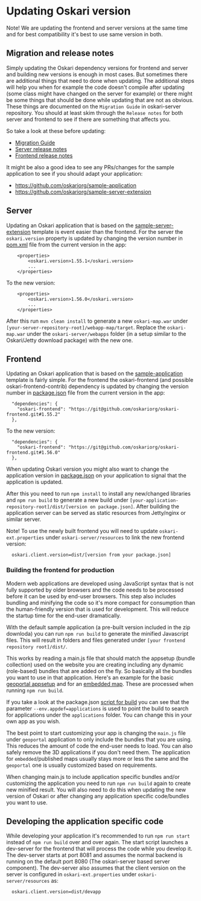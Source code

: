 # Updating Oskari version

Note! We are updating the frontend and server versions at the same time and for best compatibility it's best to use same version in both.

## Migration and release notes

Simply updating the Oskari dependency versions for frontend and server and building new versions is enough in most cases. But sometimes there are additional things that need to done when updating. The additional steps will help you when for example the code doesn't compile after updating (some class might have changed on the server for example) or there might be some things that should be done while updating that are not as obvious. These things are documented on the `Migration Guide` in oskari-server repository. You should at least skim through the `Release notes` for both server and frontend to see if there are something that affects you. 

So take a look at these before updating:

- [Migration Guide](https://github.com/oskariorg/oskari-server/blob/master/MigrationGuide.md)
- [Server release notes](https://github.com/oskariorg/oskari-server/blob/master/ReleaseNotes.md)
- [Frontend release notes](https://github.com/oskariorg/oskari-frontend/blob/master/ReleaseNotes.md)

It might be also a good idea to see any PRs/changes for the sample application to see if you should adapt your application:
- https://github.com/oskariorg/sample-application
- https://github.com/oskariorg/sample-server-extension

## Server

Updating an Oskari application that is based on the [sample-server-extension](https://github.com/oskariorg/sample-server-extension) template is event easier than the frontend. For the server the `oskari.version` property is updated by changing the version number in [pom.xml](https://github.com/oskariorg/sample-server-extension/blob/1.2.1/pom.xml#L13) file from the current version in the app:

```
    <properties>
        <oskari.version>1.55.1</oskari.version>
        ...
    </properties>
```

To the new version:

```
    <properties>
        <oskari.version>1.56.0</oskari.version>
        ...
    </properties>
```
After this run `mvn clean install` to generate a new `oskari-map.war` under `[your-server-repository-root]/webapp-map/target`. Replace the `oskari-map.war` under the `oskari-server/webapps` folder (in a setup similar to the Oskari/Jetty download package) with the new one.

## Frontend

Updating an Oskari application that is based on the [sample-application](https://github.com/oskariorg/sample-application) template is fairly simple. For the frontend the oskari-frontend (and possible oskari-frontend-contrib) dependency is updated by changing the version number in [package.json](https://github.com/oskariorg/sample-application/blob/1.2.1/package.json#L9) file from the current version in the app:
```
  "dependencies": {
    "oskari-frontend": "https://git@github.com/oskariorg/oskari-frontend.git#1.55.2"
  },
```

To the new version:

```
  "dependencies": {
    "oskari-frontend": "https://git@github.com/oskariorg/oskari-frontend.git#1.56.0"
  },

```

When updating Oskari version you might also want to change the application version in [package.json](https://github.com/oskariorg/sample-application/blob/1.2.1/package.json#L3) on your application to signal that the application is updated.

After this you need to run `npm install` to install any new/changed libraries and `npm run build` to generate a new build under `[your-application-repository-root]/dist/[version on package.json]`. After building the application server can be served as static resources from Jetty/nginx or similar server.

Note! To use the newly built frontend you will need to update `oskari-ext.properties` under `oskari-server/resources` to link the new frontend version:

      oskari.client.version=dist/[version from your package.json]


### Building the frontend for production

Modern web applications are developed using JavaScript syntax that is not fully supported by older browsers and the code needs to be processed before it can be used by end-user browsers. This step also includes bundling and minifying the code so it's more compact for consumption than the human-friendly version that is used for development. This will reduce the startup time for the end-user dramatically.

With the default sample application (a pre-built version included in the zip downloda) you can run `npm run build` to generate the minified Javascript files. This will result in folders and files generated under `[your frontend repository root]/dist/`.

This works by reading a main.js file that should match the appsetup (bundle collection) used on the website you are creating including any dynamic (role-based) bundles that are added on the fly. So basically all the bundles you want to use in that application. Here's an example for the basic [geoportal appsetup](https://github.com/oskariorg/sample-application/blob/1.3.0/applications/geoportal/main.js) and for an [embedded map](https://github.com/oskariorg/sample-application/blob/1.3.0/applications/embedded/main.js). These are processed when running `npm run build`.

 If you take a look at the package.json [script for build](https://github.com/oskariorg/sample-application/blob/1.3.0/package.json#L19) you can see that the parameter `--env.appdef=applications` is used to point the build to search for applications under the `applications` folder. You can change this in your own app as you wish.

The best point to start customizing your app is changing the `main.js` file under `geoportal` application to only include the bundles that you are using. This reduces the amount of code the end-user needs to load. You can also safely remove the 3D applications if you don't need them. The application for `embedded`/published maps usually stays more or less the same and the `geoportal` one is usually customized based on requirements.

When changing main.js to include application specific bundles and/or customizing the application you need to run `npm run build` again to create new minified result. You will also need to do this when updating the new version of Oskari or after changing any application specific code/bundles you want to use.

## Developing the application specific code

 While developing your application it's recommended to run `npm run start` instead of `npm run build` over and over again. The start script launches a dev-server for the frontend that will process the code while you develop it. The dev-server starts at port 8081 and assumes the normal backend is running on the default port 8080 (The oskari-server based server component). The dev-server also assumes that the client version on the server is configured in `oskari-ext.properties` under `oskari-server/resources` as:

      oskari.client.version=dist/devapp

